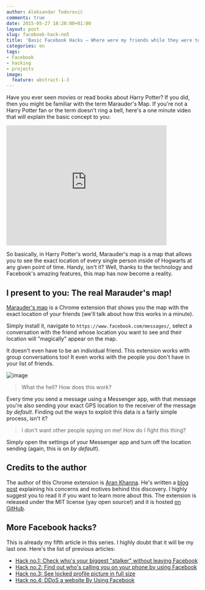 ```yaml
---
author: Aleksandar Todorović
comments: true
date: 2015-05-27 18:20:00+01:00
layout: post
slug: facebook-hack-no5
title: 'Basic Facebook Hacks – Where were my friends while they were texting me?'
categories: en
tags:
- Facebook
- hacking
- projects
image:
  feature: abstract-1-3
---
```


Have you ever seen movies or read books about Harry Potter? If you did, then you might be familiar with the term Marauder's Map. If you're not a Harry Potter fan or the term doesn't ring a bell, here's a one minute video that will explain the basic concept to you:

<iframe width="420" height="315" src="https://www.youtube-nocookie.com/embed/WVBha-QUUCE" frameborder="0" allowfullscreen></iframe>

So basically, in Harry Potter's world, Marauder's map is a map that allows you to see the exact location of every single person inside of Hogwarts at any given point of time. Handy, isn't it? Well, thanks to the technology and Facebook's amazing features, this map has now become a reality.

## I present to you: The real Marauder's map!

[Marauder's map](https://chrome.google.com/webstore/detail/marauders-map/mliofombcghaamgjkmmmmlepkiacdhkh) is a Chrome extension that shows you the map with the exact location of your friends (we'll talk about how this works in a minute).

Simply install it, navigate to `https://www.facebook.com/messages/`, select a conversation with the friend whose location you want to see and their location will "magically" appear on the map.

It doesn't even have to be an individual friend. This extension works with group conversations too! It even works with the people you don't have in your list of friends.

![image](https://d262ilb51hltx0.cloudfront.net/max/800/1*UjOiHrFnQhU25xcOMcPU7A.png)

> What the hell? How does this work?

Every time you send a message using a Messenger app, with that message you're also sending your exact GPS location to the receiver of the message _by default_. Finding out the ways to exploit this data is a fairly simple process, isn't it?

> I don't want other people spying on me! How do I fight this thing?

Simply open the settings of your Messenger app and turn off the location sending (again, this is on _by default_).

## Credits to the author

The author of this Chrome extension is [Aran Khanna](arankhanna.com). He's written a [blog post](https://medium.com/@arankhanna/stalking-your-friends-with-facebook-messenger-9da8820bd27d) explaining his concerns and motives behind this discovery. I highly suggest you to read it if you want to learn more about this. The extension is released under the MIT license (yay open source!) and it is hosted [on GitHub](https://github.com/arank/marauders-map).

## More Facebook hacks?

This is already my fifth article in this series. I highly doubt that it will be my last one. Here's the list of previous articles:

* [Hack no.1: Check who's your biggest "stalker" without leaving Facebook](https://r3bl.github.io/en/facebook-hack-no1/)
* [Hack no.2: Find out who's calling you on your phone by using Facebook](https://r3bl.github.io/en/facebook-hack-no2/)
* [Hack no.3: See locked profile picture in full size](https://r3bl.github.io/en/facebook-hack-no3/)
* [Hack no.4: DDoS a website By Using Facebook](https://r3bl.github.io/en/facebook-hack-no4/)
